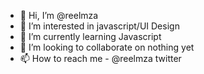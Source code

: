 - 👋 Hi, I’m @reelmza
- 👀 I’m interested in javascript/UI Design
- 🌱 I’m currently learning Javascript
- 💞️ I’m looking to collaborate on nothing yet
- 📫 How to reach me - @reelmza twitter

<!---
reelmza/reelmza is a ✨ special ✨ repository because its `README.md` (this file) appears on your GitHub profile.
You can click the Preview link to take a look at your changes.
--->
